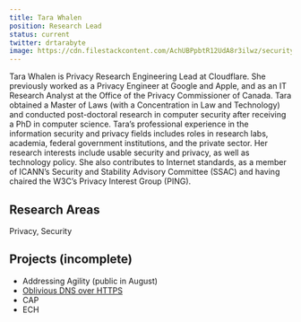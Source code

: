 ```yaml
---
title: Tara Whalen
position: Research Lead
status: current
twitter: drtarabyte
image: https://cdn.filestackcontent.com/AchUBPpbtR12UdA8r3ilwz/security=policy:eyJleHBpcnkiOjIyMzA3NDc2MTksImNhbGwiOlsicmVhZCIsImNvbnZlcnQiXSwiaGFuZGxlIjoiaThFNE5IZDBTWWp5bmpqY1VUaVoifQ==,signature:516075a95014fb57b8da5943a0eeb0a41ad9d5bcf321165219086c69f11cbbf5/cache=expiry:max/resize=w:600,h:600,fit:crop,align:faces/rotate=d:exif/i8E4NHd0SYjynjjcUTiZ
---
```

Tara Whalen is Privacy Research Engineering Lead at Cloudflare. She previously worked as a Privacy Engineer at Google and Apple, and as an IT Research Analyst at the Office of the Privacy Commissioner of Canada. Tara obtained a Master of Laws (with a Concentration in Law and Technology) and conducted post-doctoral research in computer security after receiving a PhD in computer science. Tara’s professional experience in the information security and privacy fields includes roles in research labs, academia, federal government institutions, and the private sector. 
Her research interests include usable security and privacy, as well as technology policy. She also contributes to Internet standards, as a member of ICANN’s Security and Stability Advisory Committee (SSAC) and having chaired the W3C’s Privacy Interest Group (PING).

## Research Areas 
Privacy, Security

## Projects (incomplete)
* Addressing Agility (public in August)
* [Oblivious DNS over HTTPS](/docs/odns)
* CAP
* ECH

